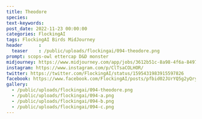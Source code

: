 ```yaml
---
title: Theodore
species: 
text-keywords: 
post_date: 2022-11-23 00:00:00
categories: FlockingAI
tags: FlockingAI Birds MidJourney 
header      :
  teaser    : /public/uploads/flockingai/094-theodore.png
prompt: scops-owl ettercap D&D monster
midjourney: https://www.midjourney.com/app/jobs/3612b51c-8a98-4f6a-8497-7da2ecc5304e
instagram: https://www.instagram.com/p/ClTsaCOLHOR/
twitter: https://twitter.com/FlockingAI/status/1595431983915597826
facebook: https://www.facebook.com/FlockingAI/posts/pfbid02JUrYQ5g2yQryXf2awQ5TuzdKVnii7bdA3qn4vM937m4BNGKyZRUaqArJ7JcuAjpRl
gallery: 
  - /public/uploads/flockingai/094-theodore.png
  - /public/uploads/flockingai/094-a.png
  - /public/uploads/flockingai/094-b.png
  - /public/uploads/flockingai/094-c.png
---
```

